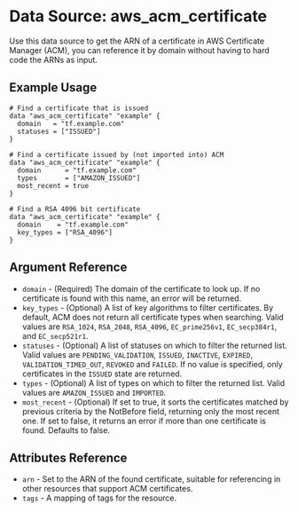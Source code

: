 
# Data Source: aws_acm_certificate

Use this data source to get the ARN of a certificate in AWS Certificate
Manager (ACM), you can reference
it by domain without having to hard code the ARNs as input.

## Example Usage

```hcl
# Find a certificate that is issued
data "aws_acm_certificate" "example" {
  domain   = "tf.example.com"
  statuses = ["ISSUED"]
}

# Find a certificate issued by (not imported into) ACM
data "aws_acm_certificate" "example" {
  domain      = "tf.example.com"
  types       = ["AMAZON_ISSUED"]
  most_recent = true
}

# Find a RSA 4096 bit certificate
data "aws_acm_certificate" "example" {
  domain    = "tf.example.com"
  key_types = ["RSA_4096"]
}
```

## Argument Reference

* `domain` - (Required) The domain of the certificate to look up. If no certificate is found with this name, an error will be returned.
* `key_types` - (Optional) A list of key algorithms to filter certificates. By default, ACM does not return all certificate types when searching. Valid values are `RSA_1024`, `RSA_2048`, `RSA_4096`, `EC_prime256v1`, `EC_secp384r1`, and `EC_secp521r1`.
* `statuses` - (Optional) A list of statuses on which to filter the returned list. Valid values are `PENDING_VALIDATION`, `ISSUED`,
   `INACTIVE`, `EXPIRED`, `VALIDATION_TIMED_OUT`, `REVOKED` and `FAILED`. If no value is specified, only certificates in the `ISSUED` state
   are returned.
* `types` - (Optional) A list of types on which to filter the returned list. Valid values are `AMAZON_ISSUED` and `IMPORTED`.
* `most_recent` - (Optional) If set to true, it sorts the certificates matched by previous criteria by the NotBefore field, returning only the most recent one. If set to false, it returns an error if more than one certificate is found. Defaults to false.

## Attributes Reference

* `arn` - Set to the ARN of the found certificate, suitable for referencing in other resources that support ACM certificates.
* `tags` - A mapping of tags for the resource.

